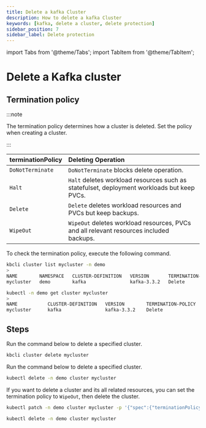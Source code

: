 ```yaml
---
title: Delete a kafka Cluster
description: How to delete a kafka Cluster
keywords: [kafka, delete a cluster, delete protection]
sidebar_position: 7
sidebar_label: Delete protection
---
```


import Tabs from '@theme/Tabs';
import TabItem from '@theme/TabItem';

# Delete a Kafka cluster

## Termination policy

:::note

The termination policy determines how a cluster is deleted. Set the policy when creating a cluster.

:::

| **terminationPolicy**  | **Deleting Operation**                    |
|:--                     | :--                                       |
| `DoNotTerminate`       | `DoNotTerminate` blocks delete operation. |
| `Halt`                 | `Halt` deletes workload resources such as statefulset, deployment workloads but keep PVCs. |
| `Delete`               | `Delete` deletes workload resources and PVCs but keep backups. |
| `WipeOut`              | `WipeOut` deletes workload resources, PVCs and all relevant resources included backups. |

<Tabs>

<TabItem value="kbcli" label="kbcli" default>

To check the termination policy, execute the following command.

```bash
kbcli cluster list mycluster -n demo
>
NAME        NAMESPACE   CLUSTER-DEFINITION   VERSION       TERMINATION-POLICY   STATUS    CREATED-TIME
mycluster   demo        kafka                kafka-3.3.2   Delete               Running   Sep 27,2024 15:15 UTC+0800
```

</TabItem>

<TabItem value="kubectl" label="kubectl">

```bash
kubectl -n demo get cluster mycluster
>
NAME           CLUSTER-DEFINITION   VERSION        TERMINATION-POLICY   STATUS     AGE
mycluster      kafka                kafka-3.3.2    Delete               Running    19m
```

</TabItem>

</Tabs>

## Steps

<Tabs>

<TabItem value="kbcli" label="kbcli" default>

Run the command below to delete a specified cluster.

```bash
kbcli cluster delete mycluster
```

</TabItem>

<TabItem value="kubectl" label="kubectl">

Run the command below to delete a specified cluster.

```bash
kubectl delete -n demo cluster mycluster
```

If you want to delete a cluster and its all related resources, you can set the termination policy to `WipeOut`, then delete the cluster.

```bash
kubectl patch -n demo cluster mycluster -p '{"spec":{"terminationPolicy":"WipeOut"}}' --type="merge"

kubectl delete -n demo cluster mycluster
```

</TabItem>

</Tabs>
